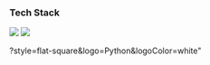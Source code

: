 ### Tech Stack

<img src="https://img.shields.io/badge/Python-3766AB"/>
<img src="https://img.shields.io/badge/GO-#00ADD8"/>

 ?style=flat-square&logo=Python&logoColor=white"
